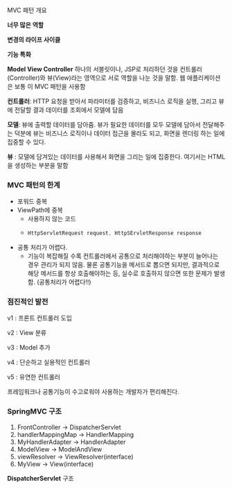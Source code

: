 MVC 패턴 개요

**너무 많은 역할**

**변경의 라이프 사이클**

**기능 특화**

**Model View Controller**
하나의 서블릿이나, JSP로 처리하던 것을 컨트롤러(Controller)와 뷰(View)라는 영역으로
서로 역할을 나눈 것을 말함. 웹 애플리케이션은 보통 이 MVC 패턴을 사용함

**컨트롤러**: HTTP 요청을 받아서 파라미터를 검증하고, 비즈니스 로직을 실행, 그리고 뷰에 전달할 결과 데이터를 조회에서 모델에 담음

**모델**: 뷰에 출력할 데이터를 담아줌. 뷰가 필요한 데이터를 모두   모델에 담아서 전달해주는 덕분에 뷰는 
비즈니스 로직이나 데이터 접근을 몰라도 되고, 화면을 렌더링 하는 일에 집중할 수 있다.

**뷰** : 모델에 담겨있는 데이터를 사용해서 화면을 그리는 일에 집중한다. 여기서는 HTML을 생성하는 부분을 말함


### MVC 패턴의 한계
* 포워드 중복
* ViewPath에 중복
  * 사용하지 않는 코드
  * ```java
    HttpServletRequest request, HttpSErvletResponse response
    ```
* 공통 처리가 어렵다.
  * 기능이 복잡해질 수록 컨트롤러에서 공통으로 처리해야하는 부분이 늘어나는 경우 관리가 되지 않음. 물론 공통기능을 메서드로 뽑으면 되지만, 결과적으로 
  해당 메서드를 항상 호출해야하는 등, 실수로 호출하지 않으면 또한 문제가 발생함. (공통처리가 어렵다!!)


### 점진적인 발전
v1 : 프론트 컨트롤러 도입

v2 : View 분류

v3 : Model 추가

v4 : 단순하고 실용적인 컨트롤러

v5 : 유연한 컨트롤러

프레임워크나 공통기능이 수고로워야 사용하는 개발자가 편리해진다. 


### SpringMVC 구조
1. FrontController -> DispatcherServlet
2. handlerMappingMap -> HandlerMapping
3. MyHandlerAdapter -> HandlerAdapter
4. ModelView -> ModelAndView
5. viewResolver -> ViewResolver(interface)
6. MyView -> View(interface)

**DispatcherServlet** 구조
